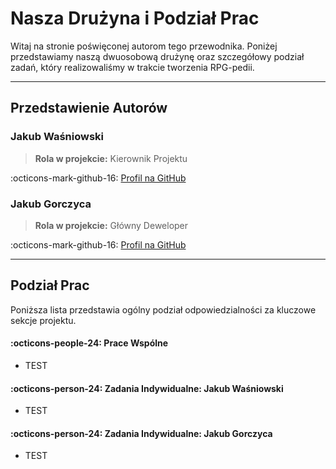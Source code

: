 # Nasza Drużyna i Podział Prac

Witaj na stronie poświęconej autorom tego przewodnika. Poniżej przedstawiamy naszą dwuosobową drużynę oraz szczegółowy podział zadań, który realizowaliśmy w trakcie tworzenia RPG-pedii.

---

## Przedstawienie Autorów

### Jakub Waśniowski

> **Rola w projekcie:** Kierownik Projektu 

:octicons-mark-github-16: [Profil na GitHub](https://github.com/VsWisniaVs)

### Jakub Gorczyca

> **Rola w projekcie:** Główny Deweloper 

:octicons-mark-github-16: [Profil na GitHub](https://github.com/JKG721)

---

## Podział Prac

Poniższa lista przedstawia ogólny podział odpowiedzialności za kluczowe sekcje projektu.

#### :octicons-people-24: Prace Wspólne

* TEST

#### :octicons-person-24: Zadania Indywidualne: Jakub Waśniowski

* TEST

#### :octicons-person-24: Zadania Indywidualne: Jakub Gorczyca

* TEST